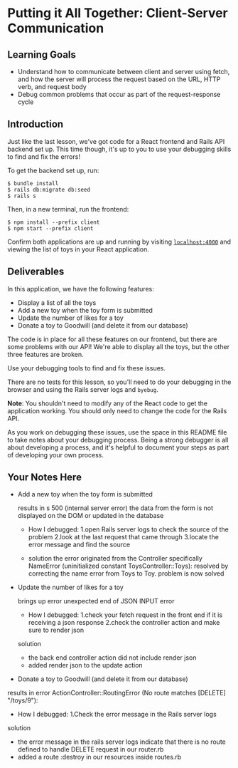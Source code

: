 # Putting it All Together: Client-Server Communication

## Learning Goals

- Understand how to communicate between client and server using fetch, and how
  the server will process the request based on the URL, HTTP verb, and request
  body
- Debug common problems that occur as part of the request-response cycle

## Introduction

Just like the last lesson, we've got code for a React frontend and Rails API
backend set up. This time though, it's up to you to use your debugging skills to
find and fix the errors!

To get the backend set up, run:

```console
$ bundle install
$ rails db:migrate db:seed
$ rails s
```

Then, in a new terminal, run the frontend:

```console
$ npm install --prefix client
$ npm start --prefix client
```

Confirm both applications are up and running by visiting
[`localhost:4000`](http://localhost:4000) and viewing the list of toys in your
React application.

## Deliverables

In this application, we have the following features:

- Display a list of all the toys
- Add a new toy when the toy form is submitted
- Update the number of likes for a toy
- Donate a toy to Goodwill (and delete it from our database)

The code is in place for all these features on our frontend, but there are some
problems with our API! We're able to display all the toys, but the other three
features are broken.

Use your debugging tools to find and fix these issues.

There are no tests for this lesson, so you'll need to do your debugging in the
browser and using the Rails server logs and `byebug`.

**Note**: You shouldn't need to modify any of the React code to get the
application working. You should only need to change the code for the Rails API.

As you work on debugging these issues, use the space in this README file to take
notes about your debugging process. Being a strong debugger is all about
developing a process, and it's helpful to document your steps as part of
developing your own process.

## Your Notes Here

- Add a new toy when the toy form is submitted

  results in s 500 (internal server error)
  the data from the form is not displayed on the DOM or updated in the database

  - How I debugged:
  1.open Rails server logs to check the source of the problem
  2.look at the last request that came through
  3.locate the error message and find the source

  - solution
  the error originated from the Controller specifically NameError (uninitialized constant ToysController::Toys):
  resolved by correcting the name error from Toys to Toy. 
  problem is now solved

- Update the number of likes for a toy

  brings up error unexpected end of JSON INPUT error

  - How I debugged:
  1.check your fetch request in the front end if it is receiving a json response
  2.check the controller action and make sure to render json

  solution
  - the back end controller action did not include render json
  - added render json to the update action


- Donate a toy to Goodwill (and delete it from our database)

results in error ActionController::RoutingError (No route matches [DELETE] "/toys/9"):

  - How I debugged:
  1.Check the error message in the Rails server logs

  solution 
  - the error message in the rails server logs indicate that there is no route defined to handle  DELETE request in our router.rb
  - added a route :destroy in our resources inside routes.rb
